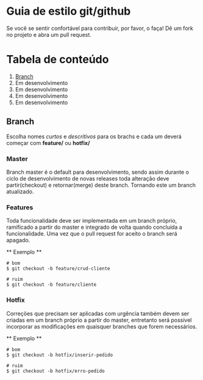 # Guia de estilo git/github
Se você se sentir confortável para contribuir, por favor, o faça! Dê um fork no projeto e abra um pull request.

# Tabela de conteúdo
1. [Branch](#branch "Branch")
2. Em desenvolvimento
3. Em desenvolvimento
3. Em desenvolvimento
3. Em desenvolvimento

## Branch
Escolha nomes *curtos* e *descritivos* para os brachs e cada um deverá começar com **feature/** ou **hotfix/**

### Master
Branch master é o default para desenvolvimento, sendo assim durante o ciclo de desenvolvimento de novas releases toda alteração deve partir(checkout) e retornar(merge) deste branch. Tornando este um branch atualizado.

### Features
Toda funcionalidade deve ser implementada em um branch próprio, ramificado a partir do master e integrado de volta quando concluída a funcionalidade. Uma vez que o pull request for aceito o branch será apagado.

** Exemplo **
  ```shell
  # bom
  $ git checkout -b feature/crud-cliente

  # ruim
  $ git checkout -b feature/cliente
  ```
  
### Hotfix
Correções que precisam ser aplicadas com urgência também devem ser criadas em um branch próprio a partir do master, entretanto será possível incorporar as modificações em quaisquer branches que forem necessários.

** Exemplo **
  ```shell
  # bom
  $ git checkout -b hotfix/inserir-pedido

  # ruim
  $ git checkout -b hotfix/erro-pedido
  ```
